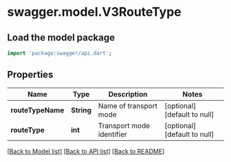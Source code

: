 # swagger.model.V3RouteType

## Load the model package
```dart
import 'package:swagger/api.dart';
```

## Properties
Name | Type | Description | Notes
------------ | ------------- | ------------- | -------------
**routeTypeName** | **String** | Name of transport mode | [optional] [default to null]
**routeType** | **int** | Transport mode identifier | [optional] [default to null]

[[Back to Model list]](../README.md#documentation-for-models) [[Back to API list]](../README.md#documentation-for-api-endpoints) [[Back to README]](../README.md)

